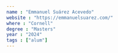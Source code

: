 ```yaml
---
name : "Emmanuel Suárez Acevedo"
website : "https://emmanuelsuarez.com/"
where : "Cornell"
degree : "Masters"
year : "2024"
tags : ["alum"]
---
```

